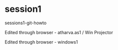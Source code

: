 # session1
sessions1-git-howto


Edited through browser - atharva.as1 / Win Projector

Edited through browser - windows1
